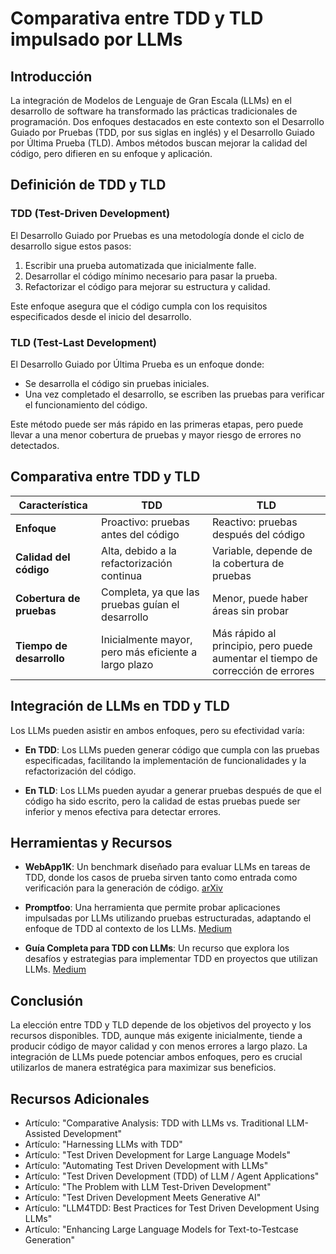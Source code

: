 # Comparativa entre TDD y TLD impulsado por LLMs

## Introducción

La integración de Modelos de Lenguaje de Gran Escala (LLMs) en el desarrollo de software ha transformado las prácticas tradicionales de programación. Dos enfoques destacados en este contexto son el Desarrollo Guiado por Pruebas (TDD, por sus siglas en inglés) y el Desarrollo Guiado por Última Prueba (TLD). Ambos métodos buscan mejorar la calidad del código, pero difieren en su enfoque y aplicación.

## Definición de TDD y TLD

### TDD (Test-Driven Development)

El Desarrollo Guiado por Pruebas es una metodología donde el ciclo de desarrollo sigue estos pasos:

1. Escribir una prueba automatizada que inicialmente falle.
2. Desarrollar el código mínimo necesario para pasar la prueba.
3. Refactorizar el código para mejorar su estructura y calidad.

Este enfoque asegura que el código cumpla con los requisitos especificados desde el inicio del desarrollo.

### TLD (Test-Last Development)

El Desarrollo Guiado por Última Prueba es un enfoque donde:

- Se desarrolla el código sin pruebas iniciales.
- Una vez completado el desarrollo, se escriben las pruebas para verificar el funcionamiento del código.

Este método puede ser más rápido en las primeras etapas, pero puede llevar a una menor cobertura de pruebas y mayor riesgo de errores no detectados.

## Comparativa entre TDD y TLD

| Característica         | TDD                                                                 | TLD                                                                 |
|------------------------|---------------------------------------------------------------------|---------------------------------------------------------------------|
| **Enfoque**            | Proactivo: pruebas antes del código                                 | Reactivo: pruebas después del código                                |
| **Calidad del código** | Alta, debido a la refactorización continua                          | Variable, depende de la cobertura de pruebas                        |
| **Cobertura de pruebas** | Completa, ya que las pruebas guían el desarrollo                  | Menor, puede haber áreas sin probar                                 |
| **Tiempo de desarrollo** | Inicialmente mayor, pero más eficiente a largo plazo              | Más rápido al principio, pero puede aumentar el tiempo de corrección de errores |

## Integración de LLMs en TDD y TLD

Los LLMs pueden asistir en ambos enfoques, pero su efectividad varía:

- **En TDD**: Los LLMs pueden generar código que cumpla con las pruebas especificadas, facilitando la implementación de funcionalidades y la refactorización del código.

- **En TLD**: Los LLMs pueden ayudar a generar pruebas después de que el código ha sido escrito, pero la calidad de estas pruebas puede ser inferior y menos efectiva para detectar errores.

## Herramientas y Recursos

- **WebApp1K**: Un benchmark diseñado para evaluar LLMs en tareas de TDD, donde los casos de prueba sirven tanto como entrada como verificación para la generación de código. [arXiv](https://arxiv.org)

- **Promptfoo**: Una herramienta que permite probar aplicaciones impulsadas por LLMs utilizando pruebas estructuradas, adaptando el enfoque de TDD al contexto de los LLMs. [Medium](https://medium.com)

- **Guía Completa para TDD con LLMs**: Un recurso que explora los desafíos y estrategias para implementar TDD en proyectos que utilizan LLMs. [Medium](https://medium.com)

## Conclusión

La elección entre TDD y TLD depende de los objetivos del proyecto y los recursos disponibles. TDD, aunque más exigente inicialmente, tiende a producir código de mayor calidad y con menos errores a largo plazo. La integración de LLMs puede potenciar ambos enfoques, pero es crucial utilizarlos de manera estratégica para maximizar sus beneficios.

## Recursos Adicionales

- Artículo: "Comparative Analysis: TDD with LLMs vs. Traditional LLM-Assisted Development"
- Artículo: "Harnessing LLMs with TDD"
- Artículo: "Test Driven Development for Large Language Models"
- Artículo: "Automating Test Driven Development with LLMs"
- Artículo: "Test Driven Development (TDD) of LLM / Agent Applications"
- Artículo: "The Problem with LLM Test-Driven Development"
- Artículo: "Test Driven Development Meets Generative AI"
- Artículo: "LLM4TDD: Best Practices for Test Driven Development Using LLMs"
- Artículo: "Enhancing Large Language Models for Text-to-Testcase Generation"
